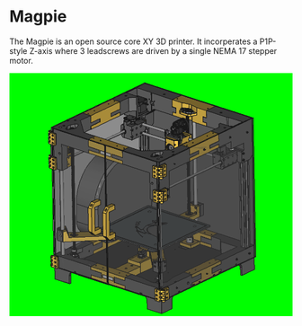 # Magpie
The Magpie is an open source core XY 3D printer. It incorperates a P1P-style Z-axis where 3 leadscrews are driven by a single NEMA 17 stepper motor. 

![Photo of the magpie 3D printer](images/magpie.png "Magpie Printer")
